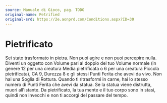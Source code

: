 ```yaml
---
source: Manuale di Gioco, pag. TODO
original-name: Petrified
original-srd: https://2e.aonprd.com/Conditions.aspx?ID=30
---
```


# Pietrificato

Sei stato trasformato in pietra. Non puoi agire e non puoi percepire nulla.
Diventi un oggetto con Volume pari al doppio del tuo Volume normale (in genere
12 per una creatura Media pietrificata o 6 per una creatura Piccola
pietrificata), CA 9, Durezza 8 e gli stessi Punti Ferita che avevi da vivo. Non
hai una Soglia di Rottura. Quando ti ritrasformi in carne, hai lo stesso numero
di Punti Ferita che avevi da statua. Se la statua viene distrutta, muori
all'istante. Da pietrificato, la tua mente e il tuo corpo sono in stasi, quindi
non invecchi e non ti accorgi del passare del tempo.
